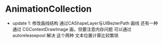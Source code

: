 # AnimationCollection

* update 
1: 修改画线结构 通过CAShapeLayer与UIBezierPath 画线
    还有一种 通过 CGContextDrawImage 画，但要注意内存问题
    可以通过autoreleasepool 解决
    这个两种 文本位置计算比较繁琐

